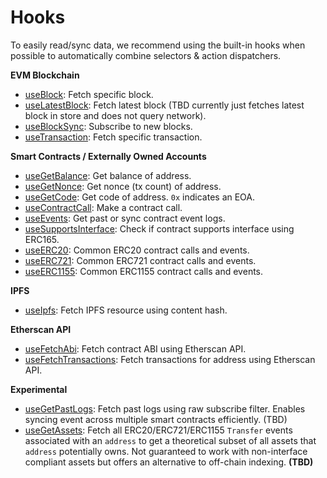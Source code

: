 # Hooks

To easily read/sync data, we recommend using the built-in hooks when possible to automatically combine selectors & action dispatchers.

**EVM Blockchain**

-   [useBlock](../web3-redux-reference/namespaces/Block.md#useBlock): Fetch specific block.
-   [useLatestBlock](../web3-redux-reference/namespaces/Network.md#useLatestBlock): Fetch latest block (TBD currently just fetches latest block in store and does not query network).
-   [useBlockSync](../web3-redux-reference/namespaces/Block.md#useBlockSync): Subscribe to new blocks.
-   [useTransaction](../web3-redux-reference/namespaces/Transaction.md#useTransaction): Fetch specific transaction.

**Smart Contracts / Externally Owned Accounts**

-   [useGetBalance](../web3-redux-reference/namespaces/Contract.md#useGetBalance): Get balance of address.
-   [useGetNonce](../web3-redux-reference/namespaces/Contract.md#useGetNonce): Get nonce (tx count) of address.
-   [useGetCode](../web3-redux-reference/namespaces/Contract.md#useGetCode): Get code of address. `0x` indicates an EOA.
-   [useContractCall](../web3-redux-reference/namespaces/Contract.md#useContractCall): Make a contract call.
-   [useEvents](../web3-redux-reference/namespaces/Contract.md#useEvents): Get past or sync contract event logs.
-   [useSupportsInterface](../web3-redux-reference/namespaces/Contract.md#useSupportsInterface): Check if contract supports interface using ERC165.
-   [useERC20](../web3-redux-reference/namespaces/Contract.md#useERC20): Common ERC20 contract calls and events.
-   [useERC721](../web3-redux-reference/namespaces/Contract.md#useERC721): Common ERC721 contract calls and events.
-   [useERC1155](../web3-redux-reference/namespaces/Contract.md#useERC1155): Common ERC1155 contract calls and events.

**IPFS**

-   [useIpfs](../web3-redux-reference/namespaces/Ipfs.md#useIpfs): Fetch IPFS resource using content hash.

**Etherscan API**

-   [useFetchAbi](../web3-redux-reference/namespaces/Contract.md#useFetchAbi): Fetch contract ABI using Etherscan API.
-   [useFetchTransactions](../web3-redux-reference/namespaces/Contract.md#useFetchTransaction): Fetch transactions for address using Etherscan API.

**Experimental**

-   [useGetPastLogs](../web3-redux-reference/namespaces/ContractEvent.md#useGetPastLogs): Fetch past logs using raw subscribe filter. Enables syncing event across multiple smart contracts efficiently. (TBD)
-   [useGetAssets](../web3-redux-reference/namespaces/ContractEvent.md#useGetAssets): Fetch all ERC20/ERC721/ERC1155 `Transfer` events associated with an `address` to get a theoretical subset of all assets that `address` potentially owns. Not guaranteed to work with non-interface compliant assets but offers an alternative to off-chain indexing. **(TBD)**
